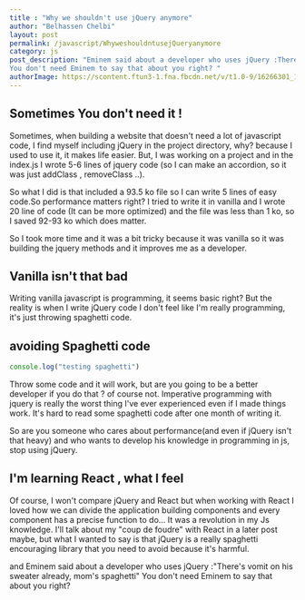 ```yaml
---
title : "Why we shouldn't use jQuery anymore"
author: "Belhassen Chelbi"
layout: post
permalink: /javascript/WhyweshouldntusejQueryanymore
category: js
post_description: "Eminem said about a developer who uses jQuery :There's vomit on his sweater already, mom's spaghetti
You don't need Eminem to say that about you right? "
authorImage: https://scontent.ftun3-1.fna.fbcdn.net/v/t1.0-9/16266301_1193188357446859_2815577307034812969_n.jpg?oh=f048a6b28a8ce13e87529db5ae982f10&oe=5AD012E2
---
```



## Sometimes You don't need it !

Sometimes, when building a website that doesn't need a lot of javascript code, I find myself including jQuery in the project directory, why? because I used to use it, it makes life easier. But, I was working on a  project and in the index.js I wrote 5-6 lines of jquery code (so I can make an accordion, so it was just addClass , removeClass ..).

So what I did is that included a 93.5 ko file so I can write 5 lines of easy code.So performance matters right? I tried to write it in vanilla and I wrote 20 line of code (It can be more optimized) and the file was less than 1 ko, so I saved 92-93 ko which does matter.

So I took more time and it was a bit tricky because it was vanilla so it was building the jquery methods and it improves me as a developer.

## Vanilla isn't that bad

Writing vanilla javascript is programming, it seems basic right? But the reality is when I write jQuery code I don't feel like I'm really programming, it's just throwing spaghetti code.

## avoiding Spaghetti code
```javascript
console.log("testing spaghetti")
```

Throw some code and it will work, but are you going to be a better developer if you do that ? of course not. Imperative programming with jquery is really the worst thing I've ever experienced even if I made things work. It's hard to read some spaghetti code after one month of writing it. 

So are you someone who cares about performance(and even if jQuery isn't that heavy) and who wants to develop his knowledge in programming in js, stop using jQuery. 

## I'm learning React , what I feel

Of course, I won't compare jQuery and React but when working with React I loved how we can divide the application building components and every component has a precise function to do... It was a revolution in my Js knowledge. I'll talk about my "coup de foudre" with React in a later post maybe, but what I wanted to say is that jQuery is a really spaghetti encouraging library that you need to avoid because it's harmful.

and Eminem said about a developer who uses jQuery :"There's vomit on his sweater already, mom's spaghetti"
You don't need Eminem to say that about you right? 